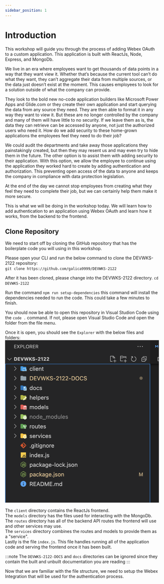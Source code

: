 ```yaml
---
sidebar_position: 1
---
```


# Introduction
This workshop will guide you through the process of adding Webex OAuth to a custom application.  This application is built with ReactJs, Node, Express, and MongoDb.  

We live in an era where employees want to get thousands of data points in a way that they want view it. Whether that’s because the current tool can’t do what they want, they can’t aggregate their data from multiple sources, or the data just doesn’t exist at the moment. This causes employees to look for a solution outside of what the company can provide.  

They look to the bold new no-code application builders like Microsoft Power Apps and Glide.com or they create their own application and start querying the data from any source they need. They are then able to format it in any way they want to view it.  But these are no longer controlled by the company and many of them will have little to no security. If we leave them as is, the data they can retrieve can be accessed by anyone, not just the authorized users who need it. How do we add security to these home-grown applications the employees feel they need to do their job? 

We could audit the departments and take away those applications they painstakingly created, but then they may resent us and may even try to hide them in the future. The other option is to assist them with adding security to their application.  With this option, we allow the employee to continue using the application they worked hard to create by adding authentication and authorization.  This preventing open access of the data to anyone and keeps the company in compliance with data protection legislation. 

At the end of the day we cannot stop employees from creating what they feel they need to complete their job, but we can certainly help them make it more secure.

This is what we will be doing in the workshop today.  We will learn how to add authentication to an application using Webex OAuth and learn how it works, from the backend to the frontend.

## Clone Repository

We need to start off by cloning the GitHub repository that has the boilerplate code you will using in this workshop.

Please open your CLI and run the below command to clone the DEVWKS-2122 repository:  
`git clone https://github.com/galica9999/DEVWKS-2122`

After it has been cloned, please change into the DEVWKS-2122 directory.
`cd DEVWKS-2122`

Run the command `npm run setup-dependencies` this command will install the dependencies needed to run the code. This could take a few minutes to finish.

You should now be able to open this repository in Visual Studion Code using the `code .` command. If not, please open Visual Studio Code and open the folder from the file menu.

Once it is open, you should see the `Explorer` with the below files and folders:
![file structure](../static/img/file-structure.png)

The `client` directory contains the ReactJs frontend.  
The `models` directory has the files used for interacting with the MongoDb.  
The `routes` directory has all of the backend API routes the frontend will use and other services may use.  
The `services` directory combines the routes and models to provide them as a "service".  
Lastly is the file `index.js`. This file handles running all of the application code and serving the frontend once it has been built.  

:::note
The `DEVWKS-2122-DOCS` and `docs` directories can be ignored since they contain the built and unbuilt documentation you are reading
:::

Now that we are familiar with the file structure, we need to setup the Webex Integration that will be used for the authentication process.
